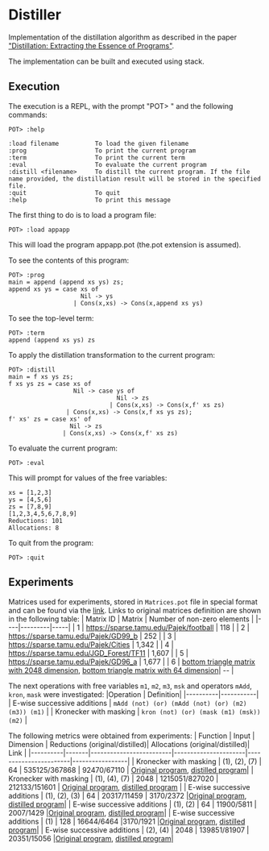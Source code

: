 # Distiller
Implementation of the distillation algorithm as described in the paper ["Distillation: Extracting the Essence of Programs"](https://dl.acm.org/doi/10.1145/1244381.1244391).

The implementation can be built and executed using stack.

## Execution 
The execution is a REPL, with the prompt "POT> " and the following commands:

```
POT> :help

:load filename          To load the given filename  
:prog                   To print the current program  
:term                   To print the current term  
:eval                   To evaluate the current program  
:distill <filename>     To distill the current program. If the file name provided, the distillation result will be stored in the specified file.  
:quit                   To quit  
:help                   To print this message  
```
The first thing to do is to load a program file:

```
POT> :load appapp
```

This will load the program appapp.pot (the.pot extension is assumed).

To see the contents of this program:

```
POT> :prog  
main = append (append xs ys) zs;  
append xs ys = case xs of  
                    Nil -> ys  
                  | Cons(x,xs) -> Cons(x,append xs ys)  
```

To see the top-level term:

```
POT> :term  
append (append xs ys) zs
```

To apply the distillation transformation to the current program:
```
POT> :distill  
main = f xs ys zs;  
f xs ys zs = case xs of  
                  Nil -> case ys of  
                              Nil -> zs  
                            | Cons(x,xs) -> Cons(x,f' xs zs)  
                | Cons(x,xs) -> Cons(x,f xs ys zs);  
f' xs' zs = case xs' of  
                 Nil -> zs  
               | Cons(x,xs) -> Cons(x,f' xs zs)  
```

To evaluate the current program:
```
POT> :eval
```
This will prompt for values of the free variables:

```
xs = [1,2,3]  
ys = [4,5,6]  
zs = [7,8,9]  
[1,2,3,4,5,6,7,8,9]  
Reductions: 101  
Allocations: 8  
```

To quit from the program:

```
POT> :quit
```

## Experiments
Matrices used for experiments, stored in `Matrices.pot` file in special format and can be found via the [link](https://github.com/YaccConstructor/Distiller/blob/d2e813f844e61916007d45195abfd8ccfeb8fd67/examples/Matrices.pot#L7). 
Links to original matrices definition are shown in the following table:
| Matrix ID | Matrix | Number of non-zero elements |
|----|---------|-----|
| 1 | https://sparse.tamu.edu/Pajek/football | 118 |
| 2 | https://sparse.tamu.edu/Pajek/GD99_b | 252 |
| 3 | https://sparse.tamu.edu/Pajek/Cities | 1,342 |
| 4 | https://sparse.tamu.edu/JGD_Forest/TF11 | 1,607 |
| 5 | https://sparse.tamu.edu/Pajek/GD96_a | 1,677 |
| 6 | [bottom triangle matrix with 2048 dimension](https://github.com/YaccConstructor/Distiller/blob/d2e813f844e61916007d45195abfd8ccfeb8fd67/examples/Matrices.pot#L33), [bottom triangle matrix with 64 dimension](https://github.com/YaccConstructor/Distiller/blob/d2e813f844e61916007d45195abfd8ccfeb8fd67/examples/Matrices.pot#L38)| -- |


The next operations with free variables `m1`, `m2`, `m3`, `msk` and operators `mAdd`, `kron`, `mask` were investigated:
|Operation | Definition|
|----------|-----------|
| E-wise successive additions | `mAdd (not) (or) (mAdd (not) (or) (m2) (m3)) (m1)` |
| Kronecker with masking | `kron (not) (or) (mask (m1) (msk)) (m2)` |

The following metrics were obtained from experiments:
| Function | Input | Dimension  | Reductions (original/distilled)| Allocations (original/distilled)| Link |
|----------|-------|-------------------------|----------------------|-----------------------|-----------------|
| Kronecker with masking | (1), (2), (7) | 64 | 535125/367868 | 92470/67110 | [Original program](https://github.com/YaccConstructor/Distiller/blob/3340108d7138d4f663d921f883e31b880107c677/examples/KronMask.pot#L5), [distilled program](https://github.com/YaccConstructor/Distiller/blob/3340108d7138d4f663d921f883e31b880107c677/examples/KronMaskDistilled.pot#L6)|
| Kronecker with masking | (1), (4), (7) | 2048 | 1215051/827020 | 212133/151601 | [Original program](https://github.com/YaccConstructor/Distiller/blob/3340108d7138d4f663d921f883e31b880107c677/examples/KronMask.pot#L5), [distilled program](https://github.com/YaccConstructor/Distiller/blob/3340108d7138d4f663d921f883e31b880107c677/examples/KronMaskDistilled.pot#L6) |
| E-wise successive additions | (1), (2), (3) | 64 | 20317/11459 | 3170/2372 |[Original program](https://github.com/YaccConstructor/Distiller/blob/3340108d7138d4f663d921f883e31b880107c677/examples/MAdds.pot#L5), [distilled program](https://github.com/YaccConstructor/Distiller/blob/3340108d7138d4f663d921f883e31b880107c677/examples/MAddsDistilled.pot#L5)|
| E-wise successive additions | (1), (2) | 64 | 11900/5811 | 2007/1429 |[Original program](https://github.com/YaccConstructor/Distiller/blob/3340108d7138d4f663d921f883e31b880107c677/examples/MAdds.pot#L5), [distilled program](https://github.com/YaccConstructor/Distiller/blob/3340108d7138d4f663d921f883e31b880107c677/examples/MAddsDistilled.pot#L5)|
| E-wise successive additions | (1) | 128 |  16644/6464 |3170/1921 |[Original program](https://github.com/YaccConstructor/Distiller/blob/3340108d7138d4f663d921f883e31b880107c677/examples/MAdds.pot#L5), [distilled program](https://github.com/YaccConstructor/Distiller/blob/3340108d7138d4f663d921f883e31b880107c677/examples/MAddsDistilled.pot#L5)|
| E-wise successive additions | (2), (4) | 2048 | 139851/81907 | 20351/15056 |[Original program](https://github.com/YaccConstructor/Distiller/blob/3340108d7138d4f663d921f883e31b880107c677/examples/MAdds.pot#L5), [distilled program](https://github.com/YaccConstructor/Distiller/blob/3340108d7138d4f663d921f883e31b880107c677/examples/MAddsDistilled.pot#L5)|